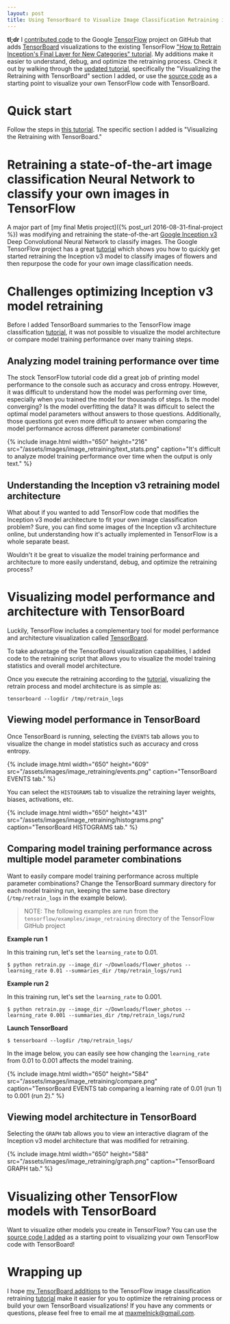 ```yaml
---
layout: post
title: Using TensorBoard to Visualize Image Classification Retraining in TensorFlow
---
```


**tl;dr** I [contributed code][pr] to the Google [TensorFlow][tflow] project on GitHub that adds [TensorBoard][tboard] visualizations to the existing TensorFlow ["How to Retrain Inception's Final Layer for New Categories" tutorial][tutorial]. My additions make it easier to understand, debug, and optimize the retraining process. Check it out by walking through the [updated tutorial][tutorial], specifically the "Visualizing the Retraining with TensorBoard" section I added, or use the [source code][source] as a starting point to visualize your own TensorFlow code with TensorBoard.

# Quick start

Follow the steps in [this tutorial][tutorial]. The specific section I added is "Visualizing the Retraining with TensorBoard."

# Retraining a state-of-the-art image classification Neural Network to classify your own images in TensorFlow

A major part of [my final Metis project]({% post_url 2016-08-31-final-project %}) was modifying and retraining the state-of-the-art [Google Inception v3](http://arxiv.org/abs/1512.00567) Deep Convolutional Neural Network to classify images. The Google TensorFlow project has a great [tutorial][tutorial] which shows you how to quickly get started retraining the Inception v3 model to classify images of flowers and then repurpose the code for your own image classification needs.

# Challenges optimizing Inception v3 model retraining

Before I added TensorBoard summaries to the TensorFlow image classification [tutorial][tutorial], it was not possible to visualize the model architecture or compare model training performance over many training steps.

## Analyzing model training performance over time

The stock TensorFlow tutorial code did a great job of printing model performance to the console such as accuracy and cross entropy. However, it was difficult to understand how the model was performing over time, especially when you trained the model for thousands of steps. Is the model converging? Is the model overfitting the data? It was difficult to select the optimal model parameters without answers to those questions. Additionally, those questions got even more difficult to answer when comparing the model performance across different parameter combinations!

<!-- <amp-img width="650" height="216" layout="responsive" src="/assets/images/image_retraining/text_stats.png"></amp-img> -->

{% include image.html width="650" height="216" src="/assets/images/image_retraining/text_stats.png" caption="It's difficult to analyze model training performance over time when the output is only text." %}

<!-- [Show before pics comparing text for multiple runs] -->

## Understanding the Inception v3 retraining model architecture

What about if you wanted to add TensorFlow code that modifies the Inception v3 model architecture to fit your own image classification problem? Sure, you can find some images of the Inception v3 architecture online, but understanding how it's actually implemented in TensorFlow is a whole separate beast.

Wouldn't it be great to visualize the model training performance and architecture to more easily understand, debug, and optimize the retraining process?

# Visualizing model performance and architecture with TensorBoard

Luckily, TensorFlow includes a complementary tool for model performance and architecture visualization called [TensorBoard][tboard].

To take advantage of the TensorBoard visualization capabilities, I added code to the retraining script that allows you to visualize the model training statistics and overall model architecture.

Once you execute the retraining according to the [tutorial][tutorial], visualizing the retrain process and model architecture is as simple as:

    tensorboard --logdir /tmp/retrain_logs

<!-- Add Docker alternative??? -->

## Viewing model performance in TensorBoard

Once TensorBoard is running, selecting the `EVENTS` tab allows you to visualize the change in model statistics such as accuracy and cross entropy.

<!-- <amp-img width="650" height="609" layout="responsive" src="/assets/images/image_retraining/events.png"></amp-img> -->

{% include image.html width="650" height="609" src="/assets/images/image_retraining/events.png" caption="TensorBoard EVENTS tab." %}

<!-- Show screenshots of before (with only text) and after (with TensorBoard)
- screenshot of overfitting?
- screenshot of convergence? -->

You can select the `HISTOGRAMS` tab to visualize the retraining layer weights, biases, activations, etc.

<!-- <amp-img width="650" height="431" layout="responsive" src="/assets/images/image_retraining/histograms.png"></amp-img> -->

{% include image.html width="650" height="431" src="/assets/images/image_retraining/histograms.png" caption="TensorBoard HISTOGRAMS tab." %}

## Comparing model training performance across multiple model parameter combinations

Want to easily compare model training performance across multiple parameter combinations? Change the TensorBoard summary directory for each model training run, keeping the same base directory (`/tmp/retrain_logs` in the example below).

> NOTE: The following examples are run from the `tensorflow/examples/image_retraining` directory of the TensorFlow GitHub project

**Example run 1**

In this training run, let's set the `learning_rate` to 0.01.

    $ python retrain.py --image_dir ~/Downloads/flower_photos --learning_rate 0.01 --summaries_dir /tmp/retrain_logs/run1

**Example run 2**

In this training run, let's set the `learning_rate` to 0.001.

    $ python retrain.py --image_dir ~/Downloads/flower_photos --learning_rate 0.001 --summaries_dir /tmp/retrain_logs/run2

**Launch TensorBoard**

    $ tensorboard --logdir /tmp/retrain_logs/

In the image below, you can easily see how changing the `learning_rate` from 0.01 to 0.001 affects the model training.

<!-- <amp-img width="650" height="584" layout="responsive" src="/assets/images/image_retraining/compare.png"></amp-img> -->

{% include image.html width="650" height="584" src="/assets/images/image_retraining/compare.png" caption="TensorBoard EVENTS tab comparing a learning rate of 0.01 (run 1) to 0.001 (run 2)." %}

## Viewing model architecture in TensorBoard

Selecting the `GRAPH` tab allows you to view an interactive diagram of the Inception v3 model architecture that was modified for retraining.

<!-- <amp-img width="650" height="588" layout="responsive" src="/assets/images/image_retraining/graph.png"></amp-img> -->

{% include image.html width="650" height="588" src="/assets/images/image_retraining/graph.png" caption="TensorBoard GRAPH tab." %}


# Visualizing other TensorFlow models with TensorBoard

Want to visualize other models you create in TensorFlow? You can use the [source code I added][source] as a starting point to visualizing your own TensorFlow code with TensorBoard!

# Wrapping up

I hope [my TensorBoard additions][pr] to the TensorFlow image classification retraining [tutorial][tutorial] make it easier for you to optimize the retraining process or build your own TensorBoard visualizations! If you have any comments or questions, please feel free to email me at [maxmelnick@gmail.com](mailto:maxmelnick@gmail.com).

[pr]: https://github.com/tensorflow/tensorflow/pull/2887
[tflow]: https://github.com/tensorflow/tensorflow
[tboard]: https://www.tensorflow.org/versions/master/how_tos/summaries_and_tensorboard/index.html
[tutorial]: https://www.tensorflow.org/versions/master/how_tos/image_retraining/index.html
[source]: https://github.com/tensorflow/tensorflow/pull/2887/files


<!-- # Other notes

- Use the code to visualize retraining yourself
- Use the code as starter code to help you visualize your own TensorFlow model with TensorBoard
- Contribute to TensorFlow or other open source projects

- used MNIST with summaries as model

Challenges

- maintaining operability with label_image script (i.e., name of final tensor)

# Benefits

- visualizing the training process allowed me to more easily diagnose issues with my model such as overfitting and tweak the model parameters and architecture accordingly
- easier to visualize complicated models
- debug issues with your code (e.g., my issue with the name of final tensor) -->




